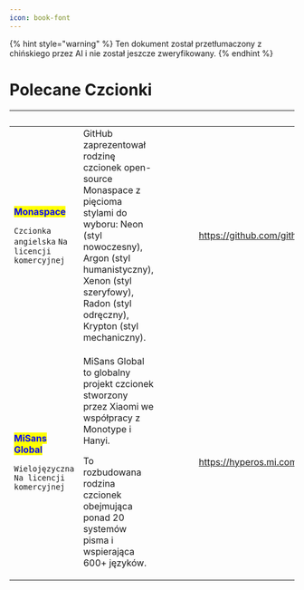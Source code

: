 ```yaml
---
icon: book-font
---
```


{% hint style="warning" %}
Ten dokument został przetłumaczony z chińskiego przez AI i nie został jeszcze zweryfikowany.
{% endhint %}

# Polecane Czcionki

<table data-column-title-hidden data-view="cards"><thead><tr><th></th><th></th><th></th><th data-hidden data-type="content-ref"></th><th data-hidden data-type="content-ref"></th><th data-hidden data-type="files"></th><th data-hidden data-card-target data-type="content-ref"></th><th data-hidden data-card-cover data-type="files"></th><th data-hidden data-type="files"></th><th data-hidden><select></select></th><th data-hidden data-type="rating" data-max="5"></th><th data-hidden data-type="files"></th><th data-hidden data-type="rating" data-max="5"></th><th data-hidden data-type="content-ref"></th><th data-hidden data-type="files"></th><th data-hidden data-type="users" data-multiple></th><th data-hidden><select></select></th><th data-hidden data-type="users" data-multiple></th><th data-hidden data-type="checkbox"></th></tr></thead><tbody><tr><td><p><mark style="color:blue;"><strong>Monaspace</strong></mark></p><p><code>Czcionka angielska</code> <code>Na licencji komercyjnej</code></p></td><td>GitHub zaprezentował rodzinę czcionek open-source Monaspace z pięcioma stylami do wyboru: Neon (styl nowoczesny), Argon (styl humanistyczny), Xenon (styl szeryfowy), Radon (styl odręczny), Krypton (styl mechaniczny).</td><td></td><td></td><td></td><td></td><td><a href="https://github.com/githubnext/monaspace">https://github.com/githubnext/monaspace</a></td><td><a href="../../.gitbook/assets/5ad38bb33425c9c4992e8a89bb9c45d.png">5ad38bb33425c9c4992e8a89bb9c45d.png</a></td><td></td><td></td><td>null</td><td></td><td>4</td><td></td><td></td><td></td><td></td><td></td><td>false</td></tr><tr><td><p><mark style="color:blue;"><strong>MiSans Global</strong></mark></p><p><code>Wielojęzyczna</code> <code>Na licencji komercyjnej</code></p></td><td><p>MiSans Global to globalny projekt czcionek stworzony przez Xiaomi we współpracy z Monotype i Hanyi.</p><p>To rozbudowana rodzina czcionek obejmująca ponad 20 systemów pisma i wspierająca 600+ języków.</p></td><td></td><td></td><td></td><td></td><td><a href="https://hyperos.mi.com/font/zh/">https://hyperos.mi.com/font/zh/</a></td><td><a href="../../.gitbook/assets/b42878132e2124d96ad6296af6d1d8e.png">b42878132e2124d96ad6296af6d1d8e.png</a></td><td></td><td></td><td>null</td><td></td><td>null</td><td></td><td></td><td></td><td></td><td></td><td>false</td></tr></tbody></table>